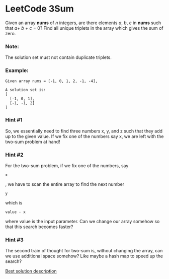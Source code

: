 # LeetCode 3Sum
Given an array **nums** of *n* integers, are there elements *a*, *b*, *c* in **nums** such that *a*+ *b* + *c* = 0? Find all unique triplets in the array which gives the sum of zero.

### Note:

The solution set must not contain duplicate triplets.

### Example:
```
Given array nums = [-1, 0, 1, 2, -1, -4],

A solution set is:
[
  [-1, 0, 1],
  [-1, -1, 2]
]
```

### Hint #1
So, we essentially need to find three numbers x, y, and z such that they add up to the given value. If we fix one of the numbers say x, we are left with the two-sum problem at hand!

### Hint #2
For the two-sum problem, if we fix one of the numbers, say
```
x
```
, we have to scan the entire array to find the next number
```
y
```
which is
```
value - x
```
where value is the input parameter. Can we change our array somehow so that this search becomes faster?

### Hint #3
The second train of thought for two-sum is, without changing the array, can we use additional space somehow? Like maybe a hash map to speed up the search?


[Best solution description](https://fizzbuzzed.com/top-interview-questions-1/)